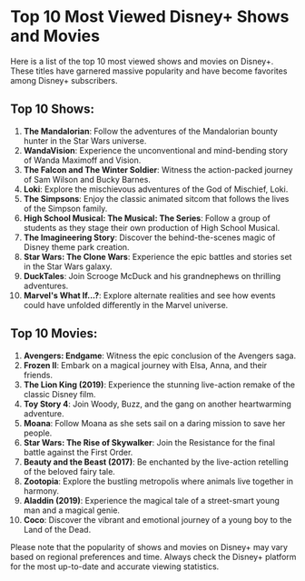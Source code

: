 # Top 10 Most Viewed Disney+ Shows and Movies

Here is a list of the top 10 most viewed shows and movies on Disney+. These titles have garnered massive popularity and have become favorites among Disney+ subscribers.

## Top 10 Shows:

1. **The Mandalorian**: Follow the adventures of the Mandalorian bounty hunter in the Star Wars universe.
2. **WandaVision**: Experience the unconventional and mind-bending story of Wanda Maximoff and Vision.
3. **The Falcon and The Winter Soldier**: Witness the action-packed journey of Sam Wilson and Bucky Barnes.
4. **Loki**: Explore the mischievous adventures of the God of Mischief, Loki.
5. **The Simpsons**: Enjoy the classic animated sitcom that follows the lives of the Simpson family.
6. **High School Musical: The Musical: The Series**: Follow a group of students as they stage their own production of High School Musical.
7. **The Imagineering Story**: Discover the behind-the-scenes magic of Disney theme park creation.
8. **Star Wars: The Clone Wars**: Experience the epic battles and stories set in the Star Wars galaxy.
9. **DuckTales**: Join Scrooge McDuck and his grandnephews on thrilling adventures.
10. **Marvel's What If...?**: Explore alternate realities and see how events could have unfolded differently in the Marvel universe.

## Top 10 Movies:

1. **Avengers: Endgame**: Witness the epic conclusion of the Avengers saga.
2. **Frozen II**: Embark on a magical journey with Elsa, Anna, and their friends.
3. **The Lion King (2019)**: Experience the stunning live-action remake of the classic Disney film.
4. **Toy Story 4**: Join Woody, Buzz, and the gang on another heartwarming adventure.
5. **Moana**: Follow Moana as she sets sail on a daring mission to save her people.
6. **Star Wars: The Rise of Skywalker**: Join the Resistance for the final battle against the First Order.
7. **Beauty and the Beast (2017)**: Be enchanted by the live-action retelling of the beloved fairy tale.
8. **Zootopia**: Explore the bustling metropolis where animals live together in harmony.
9. **Aladdin (2019)**: Experience the magical tale of a street-smart young man and a magical genie.
10. **Coco**: Discover the vibrant and emotional journey of a young boy to the Land of the Dead.

Please note that the popularity of shows and movies on Disney+ may vary based on regional preferences and time. Always check the Disney+ platform for the most up-to-date and accurate viewing statistics.
